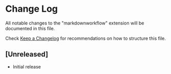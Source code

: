 # Change Log

All notable changes to the "markdownworkflow" extension will be documented in this file.

Check [Keep a Changelog](http://keepachangelog.com/) for recommendations on how to structure this file.

## [Unreleased]

- Initial release